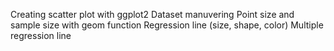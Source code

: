 Creating scatter plot with ggplot2
Dataset manuvering
Point size and sample size with geom function
Regression line (size, shape, color)
Multiple regression line
